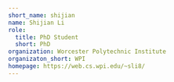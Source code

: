 ```yaml
---
short_name: shijian
name: Shijian Li
role:
  title: PhD Student
  short: PhD
organization: Worcester Polytechnic Institute
organizaton_short: WPI
homepage: https://web.cs.wpi.edu/~sli8/
---
```



